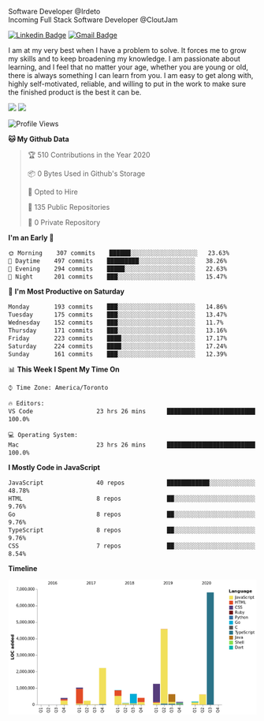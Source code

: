 Software Developer @Irdeto
<br />
Incoming Full Stack Software Developer @CloutJam

[![Linkedin Badge](https://img.shields.io/badge/-Jesse%20Okeya-6633cc?style=flat-square&logo=Linkedin&logoColor=white&link=https://www.linkedin.com/in/jesse-okeya-45a38510a/)](https://www.linkedin.com/in/jesse-okeya-45a38510a/) 
[![Gmail Badge](https://img.shields.io/badge/-jesseokeya@gmail.com-6633cc?style=flat-square&logo=Gmail&logoColor=white&link=mailto:jesseokeya@gmail.com)](mailto:jesseokeya@gmail.com)

I am at my very best when I have a problem to solve. It forces me to grow my skills and to keep broadening my knowledge. I am passionate about learning, and I feel that no matter your age, whether you are young or old, there is always something I can learn from you. I am easy to get along with, highly self-motivated, reliable, and willing to put in the work to make sure the finished product is the best it can be.

![](https://github-readme-stats.vercel.app/api?username=jesseokeya&show_icons=true&theme=radical) ![](https://github-readme-stats.vercel.app/api/top-langs/?username=jesseokeya&layout=compact&theme=radical)

<!--START_SECTION:waka-->
![Profile Views](http://img.shields.io/badge/Profile%20Views-17-blue)

**🐱 My Github Data** 

> 🏆 510 Contributions in the Year 2020
 > 
> 📦 0 Bytes Used in Github's Storage 
 > 
> 💼 Opted to Hire
 > 
> 📜 135 Public Repositories
 > 
> 🔑 0 Private Repository 
 > 
**I'm an Early 🐤** 

```text
🌞 Morning    307 commits    ██████░░░░░░░░░░░░░░░░░░░   23.63% 
🌆 Daytime    497 commits    █████████░░░░░░░░░░░░░░░░   38.26% 
🌃 Evening    294 commits    █████░░░░░░░░░░░░░░░░░░░░   22.63% 
🌙 Night      201 commits    ███░░░░░░░░░░░░░░░░░░░░░░   15.47%

```
📅 **I'm Most Productive on Saturday** 

```text
Monday       193 commits    ███░░░░░░░░░░░░░░░░░░░░░░   14.86% 
Tuesday      175 commits    ███░░░░░░░░░░░░░░░░░░░░░░   13.47% 
Wednesday    152 commits    ███░░░░░░░░░░░░░░░░░░░░░░   11.7% 
Thursday     171 commits    ███░░░░░░░░░░░░░░░░░░░░░░   13.16% 
Friday       223 commits    ████░░░░░░░░░░░░░░░░░░░░░   17.17% 
Saturday     224 commits    ████░░░░░░░░░░░░░░░░░░░░░   17.24% 
Sunday       161 commits    ███░░░░░░░░░░░░░░░░░░░░░░   12.39%

```


📊 **This Week I Spent My Time On** 

```text
⌚︎ Time Zone: America/Toronto

🔥 Editors: 
VS Code                  23 hrs 26 mins      █████████████████████████   100.0%

💻 Operating System: 
Mac                      23 hrs 26 mins      █████████████████████████   100.0%

```

**I Mostly Code in JavaScript** 

```text
JavaScript               40 repos            ████████████░░░░░░░░░░░░░   48.78% 
HTML                     8 repos             ██░░░░░░░░░░░░░░░░░░░░░░░   9.76% 
Go                       8 repos             ██░░░░░░░░░░░░░░░░░░░░░░░   9.76% 
TypeScript               8 repos             ██░░░░░░░░░░░░░░░░░░░░░░░   9.76% 
CSS                      7 repos             ██░░░░░░░░░░░░░░░░░░░░░░░   8.54%

```


**Timeline**

![Chart not found](https://github.com/jesseokeya/jesseokeya/blob/master/charts/bar_graph.png) 


<!--END_SECTION:waka-->
